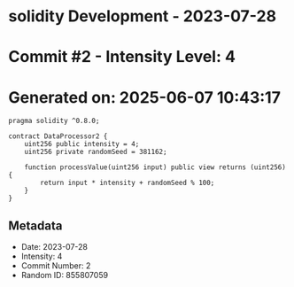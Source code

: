 ﻿# solidity Development - 2023-07-28
# Commit #2 - Intensity Level: 4
# Generated on: 2025-06-07 10:43:17
```solidity
pragma solidity ^0.8.0;

contract DataProcessor2 {
    uint256 public intensity = 4;
    uint256 private randomSeed = 381162;

    function processValue(uint256 input) public view returns (uint256) {
        return input * intensity + randomSeed % 100;
    }
}
```
## Metadata
- Date: 2023-07-28
- Intensity: 4
- Commit Number: 2
- Random ID: 855807059
